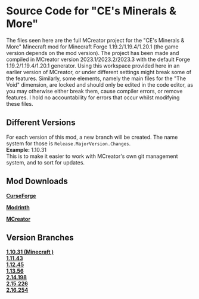 # Source Code for "CE's Minerals & More"
The files seen here are the full MCreator project for the "CE's Minerals & More" Minecraft mod for Minecraft Forge 1.19.2/1.19.4/1.20.1 (the game version depends on the mod version). The project has been made and compiled in MCreator version 2023.1/2023.2/2023.3 with the default Forge 1.19.2/1.19.4/1.20.1 generator. Using this workspace provided here in an earlier version of MCreator, or under different settings might break some of the features. Similarly, some elements, namely the main files for the "The Void" dimension, are locked and should only be edited in the code editor, as you may otherwise either break them, cause compiler errors, or remove features. I hold no accountability for errors that occur whilst modifying these files.

## Different Versions
For each version of this mod, a new branch will be created. The name system for those is ``Release.MajorVersion.Changes``.  
**Example:** 1.10.31  
This is to make it easier to work with MCreator's own git management system, and to sort for updates.

## Mod Downloads
**[CurseForge](https://www.curseforge.com/minecraft/mc-mods/ces-minerals-more)**

**[Modrinth](https://modrinth.com/mod/cemm)**

**[MCreator](https://mcreator.net/modification/97656/ces-minerals-more)**

## Version Branches
**[1.10.31 (Minecraft )](https://github.com/CreeperEntertain/CE-s-Minerals-More/blob/1.10.31)**  
**[1.11.43](https://github.com/CreeperEntertain/CE-s-Minerals-More/tree/1.11.43)**  
**[1.12.45](https://github.com/CreeperEntertain/CE-s-Minerals-More/tree/1.12.45)**  
**[1.13.56](https://github.com/CreeperEntertain/CE-s-Minerals-More/blob/1.13.56)**  
**[2.14.198](https://github.com/CreeperEntertain/CE-s-Minerals-More/tree/2.14.198)**  
**[2.15.226](https://github.com/CreeperEntertain/CE-s-Minerals-More/tree/2.15.226)**  
**[2.16.254](https://github.com/CreeperEntertain/CE-s-Minerals-More/tree/2.16.254)**
